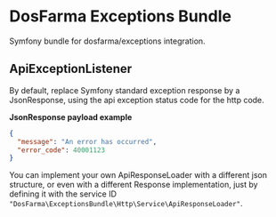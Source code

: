 # DosFarma Exceptions Bundle
Symfony bundle for dosfarma/exceptions integration.

## ApiExceptionListener

By default, replace Symfony standard exception response by a JsonResponse, using the api exception status code for the http code.

**JsonResponse payload example**

```json
{
  "message": "An error has occurred",
  "error_code": 40001123 
}
```

You can implement your own ApiResponseLoader with a different json structure, or even with a different Response implementation,
just by defining it with the service ID `"DosFarma\ExceptionsBundle\Http\Service\ApiResponseLoader"`.
